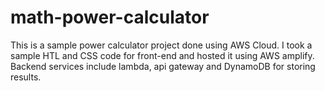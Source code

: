 # math-power-calculator
This is a sample power calculator project done using AWS Cloud.
I took a sample HTL and CSS code for front-end and hosted it using AWS amplify. 
Backend services include lambda, api gateway and DynamoDB for storing results.
